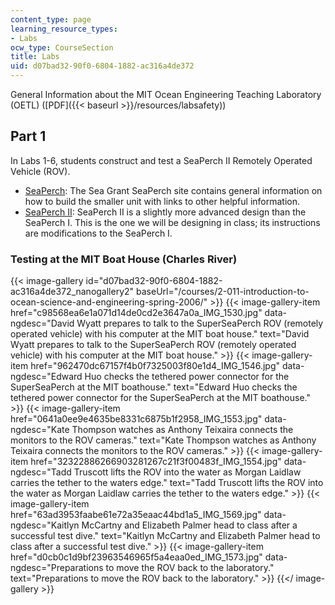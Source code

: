 ```yaml
---
content_type: page
learning_resource_types:
- Labs
ocw_type: CourseSection
title: Labs
uid: d07bad32-90f0-6804-1882-ac316a4de372
---
```


General Information about the MIT Ocean Engineering Teaching Laboratory (OETL) ([PDF]({{< baseurl >}}/resources/labsafety))

Part 1
------

In Labs 1-6, students construct and test a SeaPerch II Remotely Operated Vehicle (ROV).

*   [SeaPerch](http://web.mit.edu/seagrant/edu/seaperch/BuildingSP/BuildingSP.html): The Sea Grant SeaPerch site contains general information on how to build the smaller unit with links to other helpful information.
*   [SeaPerch II](http://web.mit.edu/seagrant/edu/seaperch/AdvancedROV/AdvancedROV.html): SeaPerch II is a slightly more advanced design than the SeaPerch I. This is the one we will be designing in class; its instructions are modifications to the SeaPerch I.

### Testing at the MIT Boat House (Charles River)
{{< image-gallery id="d07bad32-90f0-6804-1882-ac316a4de372_nanogallery2" baseUrl="/courses/2-011-introduction-to-ocean-science-and-engineering-spring-2006/" >}}
{{< image-gallery-item href="c98568ea6e1a071d14de0cd2e3647a0a_IMG_1530.jpg" data-ngdesc="David Wyatt prepares to talk to the SuperSeaPerch ROV (remotely operated vehicle) with his computer at the MIT boat house." text="David Wyatt prepares to talk to the SuperSeaPerch ROV (remotely operated vehicle) with his computer at the MIT boat house." >}}
{{< image-gallery-item href="962470dc67157f4b0f7325003f80e1d4_IMG_1546.jpg" data-ngdesc="Edward Huo checks the tethered power connector for the SuperSeaPerch at the MIT boathouse." text="Edward Huo checks the tethered power connector for the SuperSeaPerch at the MIT boathouse." >}}
{{< image-gallery-item href="0641a0ee9e4635be8331c6875b1f2958_IMG_1553.jpg" data-ngdesc="Kate Thompson watches as Anthony Teixaira connects the monitors to the ROV cameras." text="Kate Thompson watches as Anthony Teixaira connects the monitors to the ROV cameras." >}}
{{< image-gallery-item href="32322886266903281267c21f3f00483f_IMG_1554.jpg" data-ngdesc="Tadd Truscott lifts the ROV into the water as Morgan Laidlaw carries the tether to the waters edge." text="Tadd Truscott lifts the ROV into the water as Morgan Laidlaw carries the tether to the waters edge." >}}
{{< image-gallery-item href="63ad3953faabe61e72a35eaac44bd1a5_IMG_1569.jpg" data-ngdesc="Kaitlyn McCartny and Elizabeth Palmer head to class after a successful test dive." text="Kaitlyn McCartny and Elizabeth Palmer head to class after a successful test dive." >}}
{{< image-gallery-item href="d0cb0c1d9bf23963546965f5a4eaa0ed_IMG_1573.jpg" data-ngdesc="Preparations to move the ROV back to the laboratory." text="Preparations to move the ROV back to the laboratory." >}}
{{</ image-gallery >}}